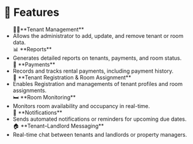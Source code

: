 # 🚀 Features


<ul>
🧑‍💼**Tenant Management**
<li>Allows the administrator to add, update, and remove tenant or room data.</li>
📊 **Reports**
<li>Generates detailed reports on tenants, payments, and room status.</li>
💸 **Payments**
<li>Records and tracks rental payments, including payment history.</li>
👥 **Tenant Registration & Room Assignment**  
<li>Enables Registration and managements of tenant profiles and room assignments.</li>
🛏️ **Room Monitoring**
<li>Monitors room availability and occupancy in real-time.</li>
🔔 **Notifications**
<li>Sends automated notifications or reminders for upcoming due dates.</li>
🏠 **Tenant–Landlord Messaging**
<li>Real-time chat between tenants and landlords or property managers.</li>
</ul>

